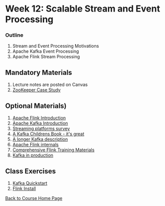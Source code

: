 # Week 12: Scalable Stream and Event Processing

### Outline
1. Stream and Event Processing Motivations
1. Apache Kafka Event Processing
1. Apache Flink Stream Processing


## Mandatory Materials
1. Lecture notes are posted on Canvas
1. [ZooKeeper Case Study](https://www.youtube.com/watch?v=Vv4HpLfqAz4)

## Optional Materials)
1. [Apache Flink Introduction](https://www.youtube.com/watch?v=DkNeyCW-eH0)
1. [Apache Kafka Introduction](https://www.youtube.com/watch?v=UEg40Te8pnE)
1. [Streaming platforms survey](https://www.youtube.com/watch?v=ZWez6hOpirY)
1. [A Kafka Childrens Book - it's great](http://www.gentlydownthe.stream/)
1. [A longer Kafka description](https://www.youtube.com/watch?v=X40EozwK75s)
1. [Apache Flink internals](https://www.youtube.com/watch?v=pPqNNkLFGYM)
1. [Comprehensive Flink Training Materials](https://flink.apache.org/training.html)
1. [Kafka in production](https://www.youtube.com/watch?v=1vLMuWsfMcA)

## Class Exercises
1. [Kafka Quickstart](https://kafka.apache.org/quickstart)
1. [Flink Install](https://ci.apache.org/projects/flink/flink-docs-release-1.11/try-flink/local_installation.html)

[Back to Course Home Page](https://gortonator.github.io/bsds-6650/)


